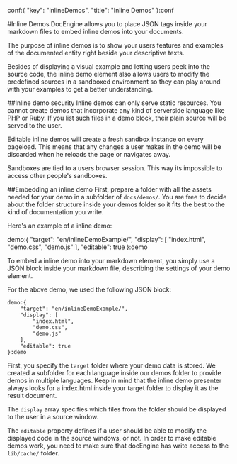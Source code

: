 conf:{
    "key": "inlineDemos",
    "title": "Inline Demos"
}:conf

#Inline Demos
DocEngine allows you to place JSON tags inside your markdown files to embed inline demos into
your documents.

The purpose of inline demos is to show your users features and examples of the documented
entity right beside your descriptive texts.

Besides of displaying a visual example and letting users peek into the source code, the
inline demo element also allows users to modify the predefined sources in a sandboxed
environment so they can play around with your examples to get a better understanding.

##Inline demo security
Inline demos can only serve static resources. You cannot create demos that incorporate any
kind of serverside language like PHP or Ruby. If you list such files in a demo block, their
plain source will be served to the user.

Editable inline demos will create a fresh sandbox instance on every pageload. This means that
any changes a user makes in the demo will be discarded when he reloads the page or navigates
away.

Sandboxes are tied to a users browser session. This way its impossible to access other people's
sandboxes.


##Embedding an inline demo
First, prepare a folder with all the assets needed for your demo in a subfolder of `docs/demos/`.
You are free to decide about the folder structure inside your demos folder so it fits the best
to the kind of documentation you write.

Here's an example of a inline demo:

demo:{
    "target": "en/inlineDemoExample/",
    "display": [
        "index.html",
        "demo.css",
        "demo.js"
    ],
    "editable": true
}:demo

To embed a inline demo into your markdown element, you simply use a JSON block inside
your markdown file, describing the settings of your demo element.

For the above demo, we used the following JSON block:

    demo:{
        "target": "en/inlineDemoExample/",
        "display": [
            "index.html",
            "demo.css",
            "demo.js"
        ],
        "editable": true
    }:demo

First, you specify the `target` folder where your demo data is stored. We created a subfolder
for each language inside our demos folder to provide demos in multiple languages. Keep in mind
that the inline demo presenter always looks for a index.html inside your target folder to display
it as the result document.

The `display` array specifies which files from the folder should be displayed to the user
in a source window.

The `editable` property defines if a user should be able to modify the displayed code in the
source windows, or not. In order to make editable demos work, you need to make sure that docEngine
has write access to the `lib/cache/` folder.
